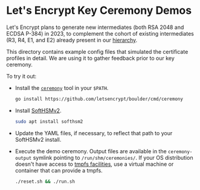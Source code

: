 # Let's Encrypt Key Ceremony Demos

Let's Encrypt plans to generate new intermediates (both RSA 2048 and ECDSA P-384) in 2023, to complement the cohort of existing intermediates (R3, R4, E1, and E2) already present in our [hierarchy](https://letsencrypt.org/certificates/).

This directory contains example config files that simulated the certificate
profiles in detail. We are using it to gather feedback prior to our key ceremony.

To try it out:

- Install the [`ceremony`](https://github.com/letsencrypt/boulder/blob/main/cmd/ceremony/README.md) tool in your `$PATH`.

  ```sh
  go install https://github.com/letsencrypt/boulder/cmd/ceremony
  ```

- Install [SoftHSMv2](https://github.com/opendnssec/SoftHSMv2).

  ```sh
  sudo apt install softhsm2
  ```

- Update the YAML files, if necessary, to reflect that path to your SoftHSMv2
  install.

- Execute the demo ceremony. Output files are available in the `ceremony-output` symlink pointing to `/run/shm/ceremonies/`. If your OS distribution doesn't have access to [tmpfs facilities](https://man7.org/linux/man-pages/man5/tmpfs.5.html), use a virtual machine or container that can provide a tmpfs.

  ```sh
  ./reset.sh && ./run.sh
  ```
